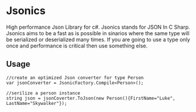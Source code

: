 # Jsonics
High performance Json Library for c#. Jsonics stands for JSON In C Sharp. Jsonics aims to be a fast as is possible in sinarios where the same type will be serialized or deserialized many times. If you are going to use a type only once and performance is critical then use something else.

## Usage
    //create an optimized Json converter for type Person
    var jsonConverter = JsonicFactory.Compile<Person>();
    
    //serilize a person instance
    string json = jsonCoverter.ToJson(new Person(){FirstName="Luke", LastName="Skywalker"});



